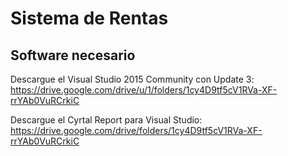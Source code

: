 # Sistema de Rentas

## Software necesario

Descargue el Visual Studio 2015 Community con Update 3: https://drive.google.com/drive/u/1/folders/1cy4D9tf5cV1RVa-XF-rrYAb0VuRCrkiC

Descargue el Cyrtal Report para Visual Studio: https://drive.google.com/drive/folders/1cy4D9tf5cV1RVa-XF-rrYAb0VuRCrkiC
